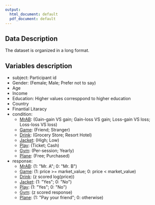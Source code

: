 ```yaml
---
output:
  html_document: default
  pdf_document: default
---
```

## Data Description

The dataset is organized in a long format.

## Variables description

-   subject: Participant id
-   Gender: (Female; Male; Prefer not to say)
-   Age
-   Income
-   Education: Higher values corresppond to higher education
-   Country
-   Finantial Litaracy
-   condition:
    -   [MrAB](https://run.pavlovia.org/simonedambrogio/mmar-questions/#mrab): (Gain-gain VS gain; Gain-loss VS gain; Loss-gain VS loss; Loss-loss VS loss)
    -   [Game](https://run.pavlovia.org/simonedambrogio/mmar-questions/#game): (Friend; Stranger)
    -   [Drink](https://run.pavlovia.org/simonedambrogio/mmar-questions/#drink): (Grocery Store; Resort Hotel)
    -   [Jacket](https://run.pavlovia.org/simonedambrogio/mmar-questions/#jacket): (High; Low)
    -   [Play](https://run.pavlovia.org/simonedambrogio/mmar-questions/#play): (Ticket; Cash)
    -   [Gym](https://run.pavlovia.org/simonedambrogio/mmar-questions/#gym): (Per-session; Yearly)
    -   [Plane](https://run.pavlovia.org/simonedambrogio/mmar-questions/#plane): (Free; Purchased)
-   response:
    -   [MrAB](https://run.pavlovia.org/simonedambrogio/mmar-questions/#mrab): (1: "Mr. A"; 0: "Mr. B")
    -   [Game](https://run.pavlovia.org/simonedambrogio/mmar-questions/#game): (1: price \>= market_value; 0: price \< market_value)
    -   [Drink](https://run.pavlovia.org/simonedambrogio/mmar-questions/#drink): (z scored log(price))
    -   [Jacket](https://run.pavlovia.org/simonedambrogio/mmar-questions/#jacket): (1: "Yes"; 0: "No")
    -   [Play](https://run.pavlovia.org/simonedambrogio/mmar-questions/#play): (1: "Yes"; 0: "No")
    -   [Gym](https://run.pavlovia.org/simonedambrogio/mmar-questions/#gym): (z scored response)
    -   [Plane](https://run.pavlovia.org/simonedambrogio/mmar-questions/#plane): (1: "Pay your friend"; 0: otherwise)
